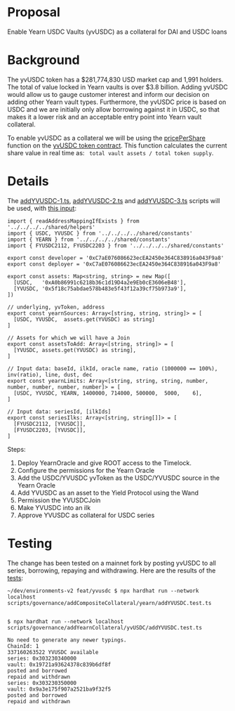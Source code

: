 # Proposal
Enable Yearn USDC Vaults (yvUSDC) as a collateral for DAI and USDC loans

# Background
The yvUSDC token has a $281,774,830 USD market cap and 1,991 holders. The total of value locked in Yearn vaults is over $3.8 billion. Adding yvUSDC would allow us to gauge customer interest and inform our decision on adding other Yearn vault types. Furthermore, the yvUSDC price is based on USDC and we are initially only allow borrowing against it in USDC, so that makes it a lower risk and an acceptable entry point into Yearn vault collateral.

To enable yvUSDC as a collateral we will be using the [pricePerShare](https://github.com/yearn/yearn-vaults/blob/main/contracts/Vault.vy) function on the [yvUSDC token contract](https://etherscan.io/token/0x5f18c75abdae578b483e5f43f12a39cf75b973a9#readContract).  This function calculates the current share value in real time as: ` total vault assets / total token supply`.

# Details

The [addYVUSDC-1.ts](https://github.com/yieldprotocol/environments-v2/blob/feat/yvusdc/scripts/governance/addYearnCollateral/yvUSDC/addYVUSDC-1.ts), [addYVUSDC-2.ts](https://github.com/yieldprotocol/environments-v2/blob/feat/yvusdc/scripts/governance/addYearnCollateral/yvUSDC/addYVUSDC-2.ts)  and [addYVUSDC-3.ts](https://github.com/yieldprotocol/environments-v2/blob/feat/yvusdc/scripts/governance/addYearnCollateral/yvUSDC/addYVUSDC-3.ts) scripts  will be used, with [this input](https://github.com/yieldprotocol/environments-v2/blob/feat/yvusdc/scripts/governance/addYearnCollateral/yvUSDC/addYVUSDC.mainnet.config.ts):

```
import { readAddressMappingIfExists } from '../../../../shared/helpers'
import { USDC, YVUSDC } from '../../../../shared/constants'
import { YEARN } from '../../../../shared/constants'
import { FYUSDC2112, FYUSDC2203 } from '../../../../shared/constants'

export const developer = '0xC7aE076086623ecEA2450e364C838916a043F9a8'
export const deployer = '0xC7aE076086623ecEA2450e364C838916a043F9a8'

export const assets: Map<string, string> = new Map([
  [USDC,   '0xA0b86991c6218b36c1d19D4a2e9Eb0cE3606eB48'],
  [YVUSDC, '0x5f18c75abdae578b483e5f43f12a39cf75b973a9'],
])

// underlying, yvToken, address
export const yearnSources: Array<[string, string, string]> = [
  [USDC, YVUSDC,  assets.get(YVUSDC) as string]
]

// Assets for which we will have a Join
export const assetsToAdd: Array<[string, string]> = [
  [YVUSDC, assets.get(YVUSDC) as string],
]

// Input data: baseId, ilkId, oracle name, ratio (1000000 == 100%), inv(ratio), line, dust, dec
export const yearnLimits: Array<[string, string, string, number, number, number, number, number]> = [
  [USDC, YVUSDC, YEARN, 1400000, 714000, 500000,  5000,    6],
]

// Input data: seriesId, [ilkIds]
export const seriesIlks: Array<[string, string[]]> = [
  [FYUSDC2112, [YVUSDC]],
  [FYUSDC2203, [YVUSDC]],
]

```
Steps:
 1.  Deploy YearnOracle and give ROOT access to the Timelock.
 2.  Configure the permissions for the Yearn Oracle
 3.  Add the USDC/YVUSDC yvToken as the USDC/YVUSDC source in the Yearn Oracle
 7.  Add YVUSDC as an asset to the Yield Protocol using the Wand
 8.  Permission the YVUSDCJoin
 9.  Make YVUSDC into an ilk
 10. Approve YVUSDC as collateral for USDC series

# Testing
The change has been tested on a mainnet fork by posting yvUSDC to all series, borrowing, repaying and withdrawing.  Here are the results of the [tests](https://github.com/yieldprotocol/environments-v2/blob/feat/yvusdc/scripts/governance/addYearnCollateral/yvUSDC/addYVUSDC.test.ts):

```
~/dev/environments-v2 feat/yvusdc $ npx hardhat run --network localhost scripts/governance/addCompositeCollateral/yearn/addYVUSDC.test.ts


$ npx hardhat run --network localhost scripts/governance/addYearnCollateral/yvUSDC/addYVUSDC.test.ts

No need to generate any newer typings.
ChainId: 1
337160263522 YVUSDC available
series: 0x303230340000
vault: 0x19721a93624378c839b6df8f
posted and borrowed
repaid and withdrawn
series: 0x303230350000
vault: 0x9a3e175f907a2521ba9f32f5
posted and borrowed
repaid and withdrawn
```